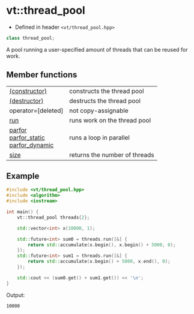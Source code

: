 vt::thread_pool
===============

- Defined in header `<vt/thread_pool.hpp>`

```c++
class thread_pool;
```

A pool running a user-specified amount of threads that can be reused for work.

Member functions
----------------

|||
---------------------------------------------------------- | -------------------
[(constructor)](constructor.md#top)                        | constructs the thread pool
[(destructor)](destructor.md#top)                          | destructs the thread pool
operator=[deleted]                                         | not copy-assignable
[run](run.md#top)                                          | runs work on the thread pool
[parfor<br>parfor_static<br>parfor_dynamic](parfor.md#top) | runs a loop in parallel
[size](size.md#top)                                        | returns the number of threads

Example
-------

```c++
#include <vt/thread_pool.hpp>
#include <algorithm>
#include <iostream>

int main() {
    vt::thread_pool threads{2};

    std::vector<int> x(10000, 1);

    std::future<int> sum0 = threads.run([&] {
        return std::accumulate(x.begin(), x.begin() + 5000, 0);
    });
    std::future<int> sum1 = threads.run([&] {
        return std::accumulate(x.begin() + 5000, x.end(), 0);
    });

    std::cout << (sum0.get() + sum1.get()) << '\n';
}
```

Output:

```
10000
```
